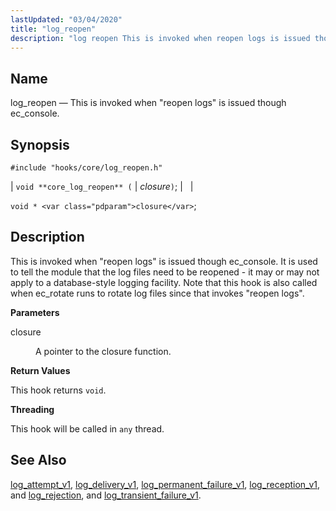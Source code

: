 ```yaml
---
lastUpdated: "03/04/2020"
title: "log_reopen"
description: "log reopen This is invoked when reopen logs is issued though ec console void core log reopen closure void closure This is invoked when reopen logs is issued though ec console It is used to tell the module that the log files need to be reopened it may or may..."
---
```


<a name="hooks.core.log_reopen"></a> 
## Name

log_reopen — This is invoked when "reopen logs" is issued though ec_console.

## Synopsis

`#include "hooks/core/log_reopen.h"`

| `void **core_log_reopen** (` | <var class="pdparam">closure</var>`)`; |   |

`void * <var class="pdparam">closure</var>`;<a name="idp39901552"></a> 
## Description

This is invoked when "reopen logs" is issued though ec_console. It is used to tell the module that the log files need to be reopened - it may or may not apply to a database-style logging facility. Note that this hook is also called when ec_rotate runs to rotate log files since that invokes "reopen logs".

**<a name="idp39903056"></a> Parameters**

<dl class="variablelist">

<dt>closure</dt>

<dd>

A pointer to the closure function.

</dd>

</dl>

**<a name="idp39905808"></a> Return Values**

This hook returns `void`.

**<a name="idp39907168"></a> Threading**

This hook will be called in `any` thread.

<a name="idp39908688"></a> 
## See Also

[log_attempt_v1](/momentum/3/3-api/hooks-core-log-attempt-v-1), [log_delivery_v1](/momentum/3/3-api/hooks-core-log-delivery-v-1), [log_permanent_failure_v1](/momentum/3/3-api/hooks-core-log-permanent-failure-v-1), [log_reception_v1](/momentum/3/3-api/hooks-core-log-reception-v-1), and [log_rejection](/momentum/3/3-api/hooks-core-log-rejection), and [log_transient_failure_v1](/momentum/3/3-api/hooks-core-log-transient-failure-v-1).